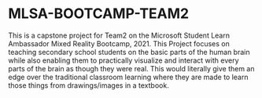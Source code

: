 # MLSA-BOOTCAMP-TEAM2
This is a capstone project for Team2 on the Microsoft Student Learn Ambassador Mixed Reality Bootcamp, 2021. This Project focuses on teaching secondary school students on the basic parts of the human brain while also enabling them to practically visualize and interact with every parts of the brain as though they were real. This would literally give them an edge over the traditional classroom learning where they are made to learn those things from drawings/images in a textbook.

